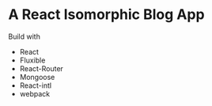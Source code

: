 # A React Isomorphic Blog App
Build with
- React
- Fluxible
- React-Router
- Mongoose
- React-intl
- webpack
